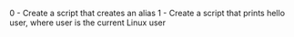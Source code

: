 0 - Create a script that creates an alias
1 - Create a script that prints hello user, where user is the current Linux user

